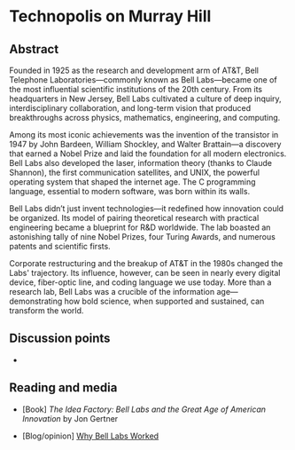 # Technopolis on Murray Hill


## Abstract

Founded in 1925 as the research and development arm of AT&T, Bell Telephone Laboratories—commonly known as Bell Labs—became one of the most influential scientific institutions of the 20th century. From its headquarters in New Jersey, Bell Labs cultivated a culture of deep inquiry, interdisciplinary collaboration, and long-term vision that produced breakthroughs across physics, mathematics, engineering, and computing.

Among its most iconic achievements was the invention of the transistor in 1947 by John Bardeen, William Shockley, and Walter Brattain—a discovery that earned a Nobel Prize and laid the foundation for all modern electronics. Bell Labs also developed the laser, information theory (thanks to Claude Shannon), the first communication satellites, and UNIX, the powerful operating system that shaped the internet age. The C programming language, essential to modern software, was born within its walls.

Bell Labs didn’t just invent technologies—it redefined how innovation could be organized. Its model of pairing theoretical research with practical engineering became a blueprint for R&D worldwide. The lab boasted an astonishing tally of nine Nobel Prizes, four Turing Awards, and numerous patents and scientific firsts.

Corporate restructuring and the breakup of AT&T in the 1980s changed the Labs' trajectory. Its influence, however, can be seen in nearly every digital device, fiber-optic line, and coding language we use today. More than a research lab, Bell Labs was a crucible of the information age—demonstrating how bold science, when supported and sustained, can transform the world.

## Discussion points

*


## Reading and media

* [Book] *The Idea Factory: Bell Labs and the Great Age of American Innovation* by Jon Gertner 

* [Blog/opinion] [Why Bell Labs Worked](https://1517.substack.com/p/why-bell-labs-worked)
